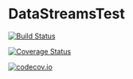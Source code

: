 # DataStreamsTest

[![Build Status](https://travis-ci.org/rofinn/DataStreamsTest.jl.svg?branch=master)](https://travis-ci.org/rofinn/DataStreamsTest.jl)

[![Coverage Status](https://coveralls.io/repos/rofinn/DataStreamsTest.jl/badge.svg?branch=master&service=github)](https://coveralls.io/github/rofinn/DataStreamsTest.jl?branch=master)

[![codecov.io](http://codecov.io/github/rofinn/DataStreamsTest.jl/coverage.svg?branch=master)](http://codecov.io/github/rofinn/DataStreamsTest.jl?branch=master)
